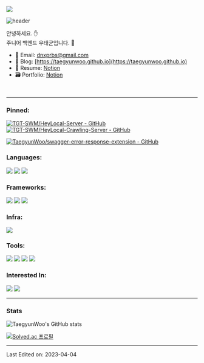<a align="right" href="https://hits.seeyoufarm.com"><img src="https://hits.seeyoufarm.com/api/count/incr/badge.svg?url=https%3A%2F%2Fgithub.com%2FTaegyunWoo&count_bg=%232B40B9&title_bg=%233A4050&icon=&icon_color=%2358CD14&title=GitHub&edge_flat=false"/></a>

![header](https://capsule-render.vercel.app/api?type=waving&color=282A36&fontColor=FEAF01&height=200&section=header&text=Taegyun%20Woo&fontSize=60&fontAlignY=30&fontAlign=70)

<div>
  
안녕하세요. ✋  
주니어 백엔드  우태균입니다. 🚀
  
- 📮  Email: dnxprbs@gmail.com
- 📄  Blog: [https://taegyunwoo.github.io](https://taegyunwoo.github.io)
- 🪪  Resume: [Notion](https://alive-mimosa-4e2.notion.site/d2f979ddf1294e77bd129e9b9e00db09)
- 🗃️  Portfolio: [Notion](https://alive-mimosa-4e2.notion.site/40ba32a2b0bf45dca3bd5dda371cdf03)

</div>

<br/>

----

<h3>Pinned:</h3>

<span>

  [![TGT-SWM/HeyLocal-Server - GitHub](https://github-readme-stats-sepia-three.vercel.app/api/pin/?username=TGT-SWM&repo=HeyLocal-Traveler-Server&theme=vision-friendly-dark)](https://github.com/TGT-SWM/HeyLocal-Server)
  &nbsp;&nbsp;&nbsp;
  [![TGT-SWM/HeyLocal-Crawling-Server - GitHub](https://github-readme-stats-sepia-three.vercel.app/api/pin/?username=TGT-SWM&repo=HeyLocal-Crawling-Server&theme=vision-friendly-dark)](https://github.com/TGT-SWM/HeyLocal-Crawling-Server)
  
</span>

<span>
  
  [![TaegyunWoo/swagger-error-response-extension - GitHub](https://github-readme-stats-sepia-three.vercel.app/api/pin/?username=TaegyunWoo&repo=swagger-error-response-extension&theme=vision-friendly-dark)](https://github.com/TaegyunWoo/swagger-error-response-extension)
  &nbsp;&nbsp;&nbsp;

  
</span>

<h3>Languages:</h3>  

<span>
  <a href="https://www.java.com/ko/" target="_blank"><img src="https://img.shields.io/badge/Java-007396?style=for-the-badge&logo=Java&logoColor=white"/></a>
</span>
<span>
  <a href="https://ko.wikipedia.org/wiki/HTML5" target="_blank"><img src="https://img.shields.io/badge/HTML5-E34F26?style=for-the-badge&logo=HTML5&logoColor=white"/></a>
</span>
<span>
  <a href="https://www.mysql.com/" target="_blank"><img src="https://img.shields.io/badge/MySQL-4479A1?style=for-the-badge&logo=MySQL&logoColor=white"/></a>  
</span>

<br/>

<h3>Frameworks:</h3>  

<span>
  <a href="https://spring.io/projects/spring-boot" target="_blank"><img src="https://img.shields.io/badge/Spring_Boot-6DB33F?style=for-the-badge&logo=SpringBoot&logoColor=white"/></a>
</span>
<span>
  <a href="https://hibernate.org/" target="_blank"><img src="https://img.shields.io/badge/Hibernate_ORM-59666C?style=for-the-badge&logo=Hibernate&logoColor=white"/></a>
</span>
<span>
  <a href="https://junit.org/junit5/" target="_blank"><img src="https://img.shields.io/badge/JUnit5-25A162?style=for-the-badge&logo=JUnit5&logoColor=white"/></a>  
</span>

<br/>

<h3>Infra:</h3>

<span>
  <a href="https://aws.amazon.com/ko/free/?trk=ps_a134p000003yHYmAAM&trkCampaign=acq_paid_search_brand&sc_channel=PS&sc_campaign=acquisition_KR&sc_publisher=Google&sc_category=Core-Main&sc_country=KR&sc_geo=APAC&sc_outcome=acq&sc_detail=aws&sc_content=Brand_Core_aws_e&sc_segment=444218215904&sc_medium=ACQ-P|PS-GO|Brand|Desktop|SU|Core-Main|Core|KR|EN|Text&s_kwcid=AL!4422!3!444218215904!e!!g!!aws&ef_id=CjwKCAjwz5iMBhAEEiwAMEAwGPekbldSFUJmRhm4M2AHKZg3bL1m-nhJnHeEH5yzD5RT39KdbY6mhBoCG04QAvD_BwE:G:s&s_kwcid=AL!4422!3!444218215904!e!!g!!aws&all-free-tier.sort-by=item.additionalFields.SortRank&all-free-tier.sort-order=asc&awsf.Free%20Tier%20Types=*all&awsf.Free%20Tier%20Categories=*all" target="_blank"><img src="https://img.shields.io/badge/Amazon_AWS-232F3E?style=for-the-badge&logo=AmazonAWS&logoColor=white"/></a>  
</span>

<br/>

<h3>Tools:</h3>  

<span>
  <a href="https://git-scm.com/" target="_blank"><img src="https://img.shields.io/badge/Git-F05032?style=for-the-badge&logo=Git&logoColor=white"/></a>
</span>
<span>
  <a href="https://www.jetbrains.com/ko-kr/idea/" target="_blank"><img src="https://img.shields.io/badge/IntelliJ_IDEA-000000?style=for-the-badge&logo=IntelliJIDEA&logoColor=white"/></a>
</span>
<span>
  <a href="https://code.visualstudio.com/" target="_blank"><img src="https://img.shields.io/badge/Visual_Studio_Code-007ACC?style=for-the-badge&logo=VisualStudioCode&logoColor=white"/></a>
</span>
<span>
  <a href="https://ko.wikipedia.org/wiki/%EB%A7%88%ED%81%AC%EB%8B%A4%EC%9A%B4" target="_blank"><img src="https://img.shields.io/badge/Markdown-000000?style=for-the-badge&logo=Markdown&logoColor=white"/></a>  
</span>

<br/>

<h3>Interested In:</h3>  

<span>
  <a href="https://developer.mozilla.org/ko/docs/Web/JavaScript" target="_blank"><img src="https://img.shields.io/badge/JavaScript-F7DF1E?style=for-the-badge&logo=JavaScript&logoColor=white"/></a>
</span>
<span>
  <a href="https://nodejs.org/ko/" target="_blank"><img src="https://img.shields.io/badge/NodeJs-339933?style=for-the-badge&logo=Node.Js&logoColor=white"/></a>
</span>

----

<h3>Stats</h3>
<span>
  
![TaegyunWoo's GitHub stats](https://github-readme-stats-sepia-three.vercel.app/api?username=TaegyunWoo&show_icons=true&theme=vision-friendly-dark)

<!-- [![Top Langs](https://github-readme-stats.vercel.app/api/top-langs/?username=TaegyunWoo&layout=compact&hide=scss,css,shell,ruby&theme=vision-friendly-dark)](https://github.com/TaegyunWoo/github-readme-stats) -->
  
</span>

<span>

[![Solved.ac
프로필](http://mazassumnida.wtf/api/generate_badge?boj=dnxprbs)](https://solved.ac/dnxprbs)

</span>

----

Last Edited on: 2023-04-04
